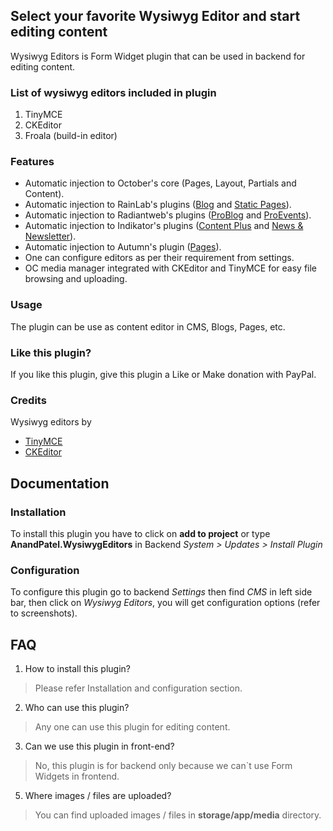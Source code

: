 ## Select your favorite Wysiwyg Editor and start editing content
Wysiwyg Editors is Form Widget plugin that can be used in backend for editing content.

### List of wysiwyg editors included in plugin
1. TinyMCE
2. CKEditor
3. Froala (build-in editor)

### Features
* Automatic injection to October's core (Pages, Layout, Partials and Content).
* Automatic injection to RainLab's plugins ([Blog](http://octobercms.com/plugin/rainlab-blog) and [Static Pages](http://octobercms.com/plugin/rainlab-pages)).
* Automatic injection to Radiantweb's plugins ([ProBlog](http://octobercms.com/plugin/radiantweb-problog) and [ProEvents](http://octobercms.com/plugin/radiantweb-proevents)).
* Automatic injection to Indikator's plugins ([Content Plus](http://octobercms.com/plugin/indikator-content) and [News & Newsletter](http://octobercms.com/plugin/indikator-news)).
* Automatic injection to Autumn's plugin ([Pages](http://octobercms.com/plugin/autumn-pages)).
* One can configure editors as per their requirement from settings.
* OC media manager integrated with CKEditor and TinyMCE for easy file browsing and uploading.

### Usage
The plugin can be use as content editor in CMS, Blogs, Pages, etc.

### Like this plugin?
If you like this plugin, give this plugin a Like or Make donation with PayPal.

### Credits
Wysiwyg editors by
* [TinyMCE](https://www.tinymce.com)
* [CKEditor](http://ckeditor.com)

## Documentation
### Installation
To install this plugin you have to click on __add to project__ or type __AnandPatel.WysiwygEditors__ in Backend *System > Updates > Install Plugin*

### Configuration
To configure this plugin go to backend *Settings* then find *CMS* in left side bar, then click on *Wysiwyg Editors*, you will get configuration options (refer to screenshots).

## FAQ
1. How to install this plugin?
> Please refer Installation and configuration section.
2. Who can use this plugin?
> Any one can use this plugin for editing content.
3. Can we use this plugin in front-end?
> No, this plugin is for backend only because we can`t use Form Widgets in frontend.
5. Where images / files are uploaded?
> You can find uploaded images / files in __storage/app/media__ directory.
